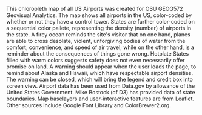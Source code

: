 This chloropleth map of all US Airports was created for OSU GEOG572 Geovisual Analytics. The map shows all airports in the US, color-coded by whether or not they have a control tower. States are further color-coded on a sequential color pallete, representing the density (number) of airports in the state. A firey ocean reminds the site's visitor that on one hand, planes are able to cross desolate, violent, unforgiving bodies of water from the comfort, convenience, and speed of air travel; while on the other hand, is a reminder about the consequences of things gone wrong. Hotplate States filled with warm colors suggests safety does not even necessarily offer promise on land. A warning should appear when the user loads the page, to remind about Alaska and Hawaii, which have respectable airport densities. The warning can be closed, which will bring the legend and credit box into screen view. Airport data has been used from Data.gov by allowance of the United States Government. Mike Bostock (of D3) has provided data of state boundaries. Map baselayers and user-interactive features are from Leaflet. Other sources include Google Font Library and ColorBrewer2.org.
